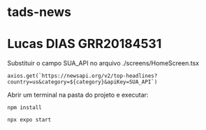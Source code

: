 # tads-news
# Lucas DIAS GRR20184531

Substituir o campo SUA_API no arquivo ./screens/HomeScreen.tsx

```
axios.get(`https://newsapi.org/v2/top-headlines?country=us&category=${category}&apiKey=SUA_API`)
```

Abrir um terminal na pasta do projeto e executar:

```
npm install
```
```
npx expo start
```
